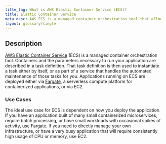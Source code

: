 ```yaml
---
title_tag: What is AWS Elastic Container Service (ECS)?
title: Elastic Container Service
meta_desc: AWS ECS is a managed container orchestration tool that allows for the deployment and automated management of containerized applications.
layout: glossary/single
---
```


## Description

[AWS Elastic Container Service](https://aws.amazon.com/ecs/) (ECS) is a managed container orchestration tool. Containers and the parameters necessary to run your application are described in a task definition. That task definition is then used to instantiate a task either by itself, or as part of a service that handles the automated maintenance of those tasks for you. Applications running on ECS are deployed either via [Fargate](/learn/glossary/aws-fargate/), a serverless compute platform for containerized applications, or via EC2.

### Use Cases

The ideal use case for ECS is dependent on how you deploy the application. If you have an application built of many small containerized microservices, require batch processing, or have small workloads with occasional spikes of activity, use Fargate. If you need to directly manage your own infrastructure, or have a very busy application that will require consistently high usage of CPU or memory, use EC2.
